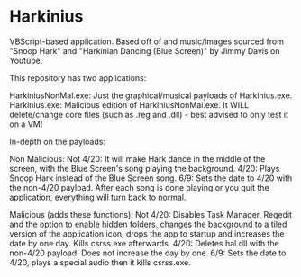 # Harkinius

VBScript-based application. Based off of and music/images sourced from "Snoop Hark" and "Harkinian Dancing (Blue Screen)" by Jimmy Davis on Youtube.

This repository has two applications:

HarkiniusNonMal.exe: Just the graphical/musical payloads of Harkinius.exe.
Harkinius.exe: Malicious edition of HarkiniusNonMal.exe. It WILL delete/change core files (such as .reg and .dll) - best advised to only test it on a VM!

In-depth on the payloads:

Non Malicious:
Not 4/20: It will make Hark dance in the middle of the screen, with the Blue Screen's song playing the background.
4/20: Plays Snoop Hark instead of the Blue Screen song.
6/9: Sets the date to 4/20 with the non-4/20 payload.
After each song is done playing or you quit the application, everything will turn back to normal.

Malicious (adds these functions):
Not 4/20: Disables Task Manager, Regedit and the option to enable hidden folders, changes the background to a tiled version of the application icon, drops the app to startup and increases the date by one day. Kills csrss.exe afterwards.
4/20: Deletes hal.dll with the non-4/20 payload. Does not increase the day by one.
6/9: Sets the date to 4/20, plays a special audio then it kills csrss.exe.
